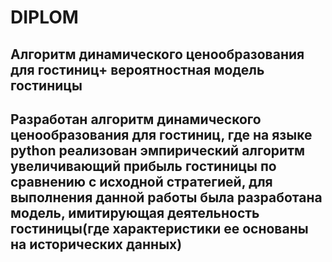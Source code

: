 # DIPLOM
Алгоритм динамического ценообразования для гостиниц+ вероятностная модель гостиницы
---
###
Разработан алгоритм динамического ценообразования для гостиниц, где на языке python реализован эмпирический алгоритм увеличивающий прибыль гостиницы по сравнению с исходной стратегией, для выполнения данной работы была разработана модель, имитирующая деятельность гостиницы(где характеристики ее основаны на исторических данных)
---
